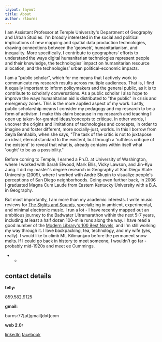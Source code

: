 ```yaml
---
layout: layout
title: About
author: rlburns
---
```

I am Assistant Professor at Temple University's Department of Geography and Urban Studies. I'm broadly interested in the social and political implications of new mapping and spatial data production technologies, drawing connections between the 'geoweb', humanitarianism, and inequality. More specifically, I contribute to geographers' efforts to understand the ways digital humanitarian technologies represent people and their knowledge, the technologies’ impact on humanitarian resource allocation, and the technologies’ urban political-economic impacts.

I am a "public scholar", which for me means that I actively work to communicate my research results across multiple audiences. That is, I find it equally important to inform policymakers and the general public, as it is to contribute to scholarly conversations. As a public scholar I also hope to improve the ways humanitarian aid is distributed to "the public" in crisis and emergency zones. This is the more applied aspect of my work. Lastly, public scholarship means I consider my pedagogy and my research to be a form of activism. I make this claim because in my research and teaching I open up taken-for-granted ideas/concepts to critique. In other words, I uncover the origins and limitations of technologies and concepts, in order to imagine and foster different, more socially-just, worlds. In this I borrow from Seyla Benhabib, when she says, "The task of the critic is not to juxtapose an ideal, eternal standard to the existent, but through a 'ruthless critique of the existent' to reveal that what is, already contains within itself what 'ought' to be as a possibility."

Before coming to Temple, I earned a Ph.D. at University of Washington, where I worked with Sarah Elwood, Mark Ellis, Vicky Lawson, and Jin-Kyu Jung. I did my master's degree research in Geography at San Diego State University (2009), where I worked with Andr&#233; Skupin to visualize people's perceptions of San Diego neighborhoods. Going even further back, in 2006 I graduated Magna Cum Laude from Eastern Kentucky University with a B.A. in Geography. 

But most importantly, I am more than my academic interests. I write music reviews for [The Sights and Sounds](http://thesightsandsounds.com/), specializing in ambient, experimental, and minimal electronic music. I run a lot - I have recently mapped out an ambitious journey to the Badwater Ultramarathon within the next 5-7 years, including at least a half dozen 100-mile runs along the way. I have read a good number of the [Modern Library's 100 Best Novels](http://www.modernlibrary.com/top-100/100-best-novels/), and I'm still working my way through it. I love backpacking, tea, technology, and my wife (yes, really). I would like to climb Mt. Kilimanjaro before the permanent snow melts. If I could go back in history to meet someone, I wouldn't go far - probably mid-1920s and meet ee Cummings.

- -

## contact details

**telly:**

859\.582\.9125

**gmail:**

burnsr77\[at\]gmail\[dot\]com

**web 2.0:**

[linkedIn](http://linkedin.com/in/ryanlburns)
[facebook](http://lite.facebook.com/burnsr77)

